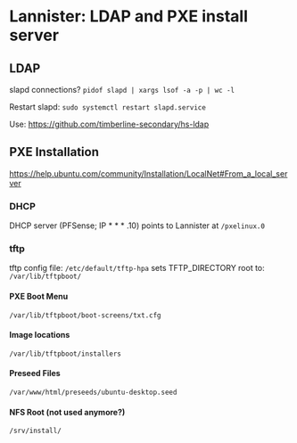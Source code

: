 # Lannister: LDAP and PXE install server

## LDAP

slapd connections? `pidof slapd | xargs lsof -a -p | wc -l`

Restart slapd:  `sudo systemctl restart slapd.service`

Use: https://github.com/timberline-secondary/hs-ldap
 

## PXE Installation
https://help.ubuntu.com/community/Installation/LocalNet#From_a_local_server

### DHCP
DHCP server (PFSense; IP * * * .10) points to Lannister at `/pxelinux.0`

### tftp
tftp config file: `/etc/default/tftp-hpa`
sets TFTP_DIRECTORY root to: `/var/lib/tftpboot/`

#### PXE Boot Menu
`/var/lib/tftpboot/boot-screens/txt.cfg`

#### Image locations
`/var/lib/tftpboot/installers`

#### Preseed Files
`/var/www/html/preseeds/ubuntu-desktop.seed`

#### NFS Root (not used anymore?)
`/srv/install/`


